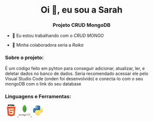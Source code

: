 <h1 align="center">Oi 👋, eu sou a Sarah</h1>
<h3 align="center">Projeto CRUD MongoDB</h3>

- 🔭 Eu estou trabalhando com o *CRUD MONGO*

- 👯 Minha colaboradora seria a *Raika*

<h3 align="left">Sobre o projeto:</h3>
<p align="left">É um código feito em pyhton para conseguir adicionar, atualizar, ler, e deletar dados no banco de dados.
Seria recomendado acessar ele pelo Visual Studio Code (onden foi desenvolvido) e conecta-lo com o seu mongoDB com o link do seu database
</p>

<h3 align="left">Linguagens e Ferramentas:</h3>
<p align="left"> <a href="https://www.w3.org/html/" target="_blank" rel="noreferrer"> <img src="https://raw.githubusercontent.com/devicons/devicon/master/icons/html5/html5-original-wordmark.svg" alt="html5" width="40" height="40"/> </a> <a href="https://www.mongodb.com/" target="_blank" rel="noreferrer"> <img src="https://raw.githubusercontent.com/devicons/devicon/master/icons/mongodb/mongodb-original-wordmark.svg" alt="mongodb" width="40" height="40"/> </a> <a href="https://www.python.org" target="_blank" rel="noreferrer"> <img src="https://raw.githubusercontent.com/devicons/devicon/master/icons/python/python-original.svg" alt="python" width="40" height="40"/> </a> </p>